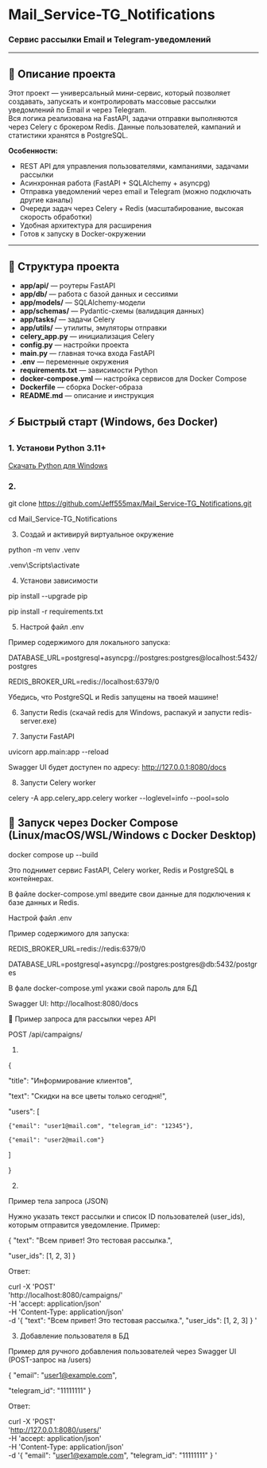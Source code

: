 # Mail_Service-TG_Notifications

### Сервис рассылки Email и Telegram-уведомлений 

---

## 🚀 Описание проекта 

Этот проект — универсальный мини-сервис, который позволяет создавать, запускать и контролировать массовые рассылки уведомлений по Email и через Telegram.  
Вся логика реализована на FastAPI, задачи отправки выполняются через Celery с брокером Redis. Данные пользователей, кампаний и статистики хранятся в PostgreSQL.

**Особенности:**
- REST API для управления пользователями, кампаниями, задачами рассылки
- Асинхронная работа (FastAPI + SQLAlchemy + asyncpg)
- Отправка уведомлений через email и Telegram (можно подключать другие каналы)
- Очереди задач через Celery + Redis (масштабирование, высокая скорость обработки)
- Удобная архитектура для расширения
- Готов к запуску в Docker-окружении

---

## 📂 Структура проекта

- **app/api/** — роутеры FastAPI
- **app/db/** — работа с базой данных и сессиями
- **app/models/** — SQLAlchemy-модели
- **app/schemas/** — Pydantic-схемы (валидация данных)
- **app/tasks/** — задачи Celery
- **app/utils/** — утилиты, эмуляторы отправки
- **celery_app.py** — инициализация Celery
- **config.py** — настройки проекта
- **main.py** — главная точка входа FastAPI
- **.env** — переменные окружения
- **requirements.txt** — зависимости Python
- **docker-compose.yml** — настройка сервисов для Docker Compose
- **Dockerfile** — сборка Docker-образа
- **README.md** — описание и инструкция


## ⚡ Быстрый старт (Windows, без Docker)

### 1. Установи Python 3.11+  
[Скачать Python для Windows](https://www.python.org/downloads/windows/)

### 2. 
git clone https://github.com/Jeff555max/Mail_Service-TG_Notifications.git

cd Mail_Service-TG_Notifications

3. Создай и активируй виртуальное окружение

python -m venv .venv

.venv\Scripts\activate

4. Установи зависимости

pip install --upgrade pip

pip install -r requirements.txt

5. Настрой файл .env

Пример содержимого для локального запуска:


DATABASE_URL=postgresql+asyncpg://postgres:postgres@localhost:5432/postgres

REDIS_BROKER_URL=redis://localhost:6379/0

Убедись, что PostgreSQL и Redis запущены на твоей машине!

6. Запусти Redis
(скачай redis для Windows, распакуй и запусти redis-server.exe)

7. Запусти FastAPI

uvicorn app.main:app --reload

Swagger UI будет доступен по адресу: http://127.0.0.1:8080/docs

8. Запусти Celery worker

celery -A app.celery_app.celery worker --loglevel=info --pool=solo



## 🐳 Запуск через Docker Compose (Linux/macOS/WSL/Windows с Docker Desktop)

docker compose up --build

Это поднимет сервис FastAPI, Celery worker, Redis и PostgreSQL в контейнерах.

В файле docker-compose.yml введите свои данные для подключения к базе данных и Redis.

Настрой файл .env

Пример содержимого для  запуска:

REDIS_BROKER_URL=redis://redis:6379/0

DATABASE_URL=postgresql+asyncpg://postgres:postgres@db:5432/postgres

В фале docker-compose.yml укажи свой пароль для БД

Swagger UI: http://localhost:8080/docs


📑 Пример запроса для рассылки через API

POST /api/campaigns/

1.

{

  "title": "Информирование клиентов",

  "text": "Скидки на все цветы только сегодня!",

  "users": [

    {"email": "user1@mail.com", "telegram_id": "12345"},

    {"email": "user2@mail.com"}

  ]

}

2.

Пример тела запроса (JSON)

Нужно указать текст рассылки и список ID пользователей (user_ids), которым отправится уведомление. 
Пример:


{
  "text": "Всем привет! Это тестовая рассылка.",

  "user_ids": [1, 2, 3]
}

Ответ:

 curl -X 'POST' \
  'http://localhost:8080/campaigns/' \
  -H 'accept: application/json' \
  -H 'Content-Type: application/json' \
  -d '{
  "text": "Всем привет! Это тестовая рассылка.",
  "user_ids": [1, 2, 3]
}
'

3. Добавление пользователя в БД

Пример для ручного добавления пользователей через Swagger UI
(POST-запрос на /users)

{
  "email": "user1@example.com",

  "telegram_id": "11111111"
}

 Ответ:


curl -X 'POST' \
  'http://127.0.0.1:8080/users/' \
  -H 'accept: application/json' \
  -H 'Content-Type: application/json' \
  -d '{
  "email": "user1@example.com",
  "telegram_id": "11111111"
}
'






